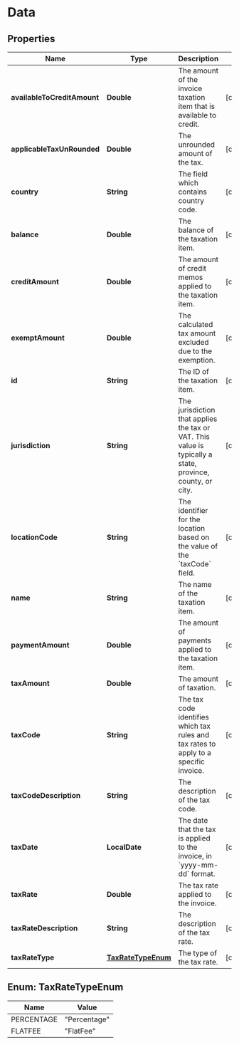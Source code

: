

# Data


## Properties

| Name | Type | Description | Notes |
|------------ | ------------- | ------------- | -------------|
|**availableToCreditAmount** | **Double** | The amount of the invoice taxation item that is available to credit.  |  [optional] |
|**applicableTaxUnRounded** | **Double** | The unrounded amount of the tax.   |  [optional] |
|**country** | **String** | The field which contains country code.  |  [optional] |
|**balance** | **Double** | The balance of the taxation item.  |  [optional] |
|**creditAmount** | **Double** | The amount of credit memos applied to the taxation item.   |  [optional] |
|**exemptAmount** | **Double** | The calculated tax amount excluded due to the exemption.  |  [optional] |
|**id** | **String** | The ID of the taxation item.  |  [optional] |
|**jurisdiction** | **String** | The jurisdiction that applies the tax or VAT. This value is typically a state, province, county, or city.  |  [optional] |
|**locationCode** | **String** | The identifier for the location based on the value of the &#x60;taxCode&#x60; field.  |  [optional] |
|**name** | **String** | The name of the taxation item.  |  [optional] |
|**paymentAmount** | **Double** | The amount of payments applied to the taxation item.   |  [optional] |
|**taxAmount** | **Double** | The amount of taxation.  |  [optional] |
|**taxCode** | **String** | The tax code identifies which tax rules and tax rates to apply to a specific invoice.  |  [optional] |
|**taxCodeDescription** | **String** | The description of the tax code.  |  [optional] |
|**taxDate** | **LocalDate** | The date that the tax is applied to the invoice, in &#x60;yyyy-mm-dd&#x60; format.  |  [optional] |
|**taxRate** | **Double** | The tax rate applied to the invoice.  |  [optional] |
|**taxRateDescription** | **String** | The description of the tax rate.  |  [optional] |
|**taxRateType** | [**TaxRateTypeEnum**](#TaxRateTypeEnum) | The type of the tax rate.  |  [optional] |



## Enum: TaxRateTypeEnum

| Name | Value |
|---- | -----|
| PERCENTAGE | &quot;Percentage&quot; |
| FLATFEE | &quot;FlatFee&quot; |



